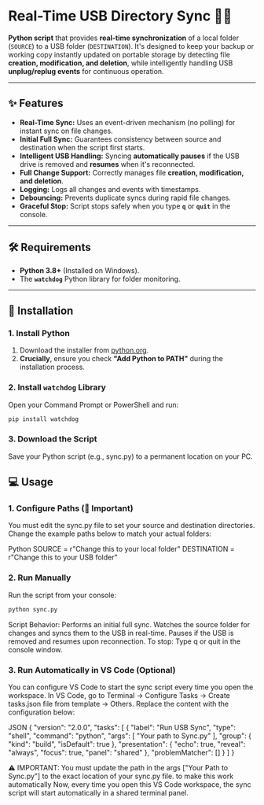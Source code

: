 # Real-Time USB Directory Sync 🔄💾

**Python script** that provides **real-time synchronization** of a local folder (`SOURCE`) to a USB folder (`DESTINATION`). It's designed to keep your backup or working copy instantly updated on portable storage by detecting file **creation, modification, and deletion**, while intelligently handling USB **unplug/replug events** for continuous operation.

---

## ✨ Features

* **Real-Time Sync:** Uses an event-driven mechanism (no polling) for instant sync on file changes.
* **Initial Full Sync:** Guarantees consistency between source and destination when the script first starts.
* **Intelligent USB Handling:** Syncing **automatically pauses** if the USB drive is removed and **resumes** when it's reconnected.
* **Full Change Support:** Correctly manages file **creation, modification, and deletion**.
* **Logging:** Logs all changes and events with timestamps.
* **Debouncing:** Prevents duplicate syncs during rapid file changes.
* **Graceful Stop:** Script stops safely when you type **`q`** or **`quit`** in the console.

---

## 🛠️ Requirements

* **Python 3.8+** (Installed on Windows).
* The **`watchdog`** Python library for folder monitoring.

---

## 🚀 Installation

### 1. Install Python

1.  Download the installer from [python.org](https://www.python.org/downloads/).
2.  **Crucially**, ensure you check **"Add Python to PATH"** during the installation process.

### 2. Install `watchdog` Library

Open your Command Prompt or PowerShell and run:

```bash
pip install watchdog
```

### 3. Download the Script
Save your Python script (e.g., sync.py) to a permanent location on your PC.

## 💻 Usage
### 1. Configure Paths (🚨 Important)
You must edit the sync.py file to set your source and destination directories. Change the example paths below to match your actual folders:

Python
SOURCE = r"Change this to your local folder"
DESTINATION = r"Change this to your USB folder"

### 2. Run Manually
Run the script from your console:

```bash
python sync.py
```

Script Behavior:
Performs an initial full sync.
Watches the source folder for changes and syncs them to the USB in real-time.
Pauses if the USB is removed and resumes upon reconnection.
To stop: Type q or quit in the console window.

### 3. Run Automatically in VS Code (Optional)
You can configure VS Code to start the sync script every time you open the workspace.
In VS Code, go to Terminal → Configure Tasks → Create tasks.json file from template → Others.
Replace the content with the configuration below:

JSON
{
    "version": "2.0.0",
    "tasks": [
        {
            "label": "Run USB Sync",
            "type": "shell",
            "command": "python",
            "args": [
                "Your path to Sync.py"
            ],
            "group": {
                "kind": "build",
                "isDefault": true
            },
            "presentation": {
                "echo": true,
                "reveal": "always",
                "focus": true,
                "panel": "shared"
            },
            "problemMatcher": []
        }
    ]
}

⚠️ IMPORTANT: You must update the path in the args ["Your Path to Sync.py"] to the exact location of your sync.py file. to make this work automatically
Now, every time you open this VS Code workspace, the sync script will start automatically in a shared terminal panel.